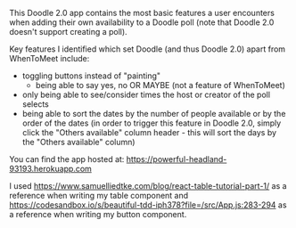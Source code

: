 This Doodle 2.0 app contains the most basic features a user encounters when adding their own availability to a Doodle poll (note that Doodle 2.0 doesn't support creating a poll). 

Key features I identified which set Doodle (and thus Doodle 2.0) apart from WhenToMeet include: 
- toggling buttons instead of "painting" 
    - being able to say yes, no OR MAYBE (not a feature of WhenToMeet)
- only being able to see/consider times the host or creator of the poll selects 
- being able to sort the dates by the number of people available or by the order of the dates (in order to trigger this feature in Doodle 2.0, simply click the "Others available" column header - this will sort the days by the "Others available" column)

You can find the app hosted at: https://powerful-headland-93193.herokuapp.com

I used https://www.samuelliedtke.com/blog/react-table-tutorial-part-1/ as a reference when writing my table component and https://codesandbox.io/s/beautiful-tdd-iph378?file=/src/App.js:283-294 as a reference when writing my button component. 